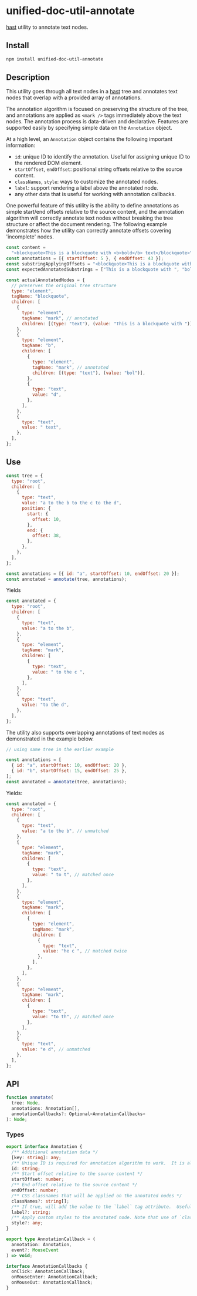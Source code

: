 # unified-doc-util-annotate

[hast][hast] utility to annotate text nodes.

## Install

```sh
npm install unified-doc-util-annotate
```

## Description

This utility goes through all text nodes in a [hast][hast] tree and annotates text nodes that overlap with a provided array of annotations.

The annotation algorithm is focused on preserving the structure of the tree, and annotations are applied as `<mark />` tags immediately above the text nodes. The annotation process is data-driven and declarative. Features are supported easily by specifying simple data on the `Annotation` object.

At a high level, an `Annotation` object contains the following important information:

- `id`: unique ID to identify the annotation. Useful for assigning unique ID to the rendered DOM element.
- `startOffset`, `endOffset`: positional string offsets relative to the source content.
- `classNames`, `style`: ways to customize the annotated nodes.
- `label`: support rendering a label above the annotated node.
- any other data that is useful for working with annotation callbacks.

One powerful feature of this utility is the ability to define annotations as simple start/end offsets relative to the source content, and the annotation algorithm will correctly annotate text nodes without breaking the tree structure or affect the document rendering. The following example demonstrates how the utility can correctly annotate offsets covering 'incomplete' nodes.

```js
const content =
  "<blockquote>This is a blockquote with <b>bold</b> text</blockquote>";
const annotations = [{ startOffset: 5 }, { endOffset: 43 }];
const substringApplyingOffsets = "<blockquote>This is a blockquote with <b>bol"; // naively rendering this leads to broken trees
const expectedAnnotatedSubstrings = ["This is a blockquote with ", "bol"];

const actualAnnotatedNodes = {
  // preserves the original tree structure
  type: "element",
  tagName: "blockquote",
  children: [
    {
      type: "element",
      tagName: "mark", // annotated
      children: [(type: "text"), (value: "This is a blockquote with ")],
    },
    {
      type: "element",
      tagName: "b",
      children: [
        {
          type: "element",
          tagName: "mark", // annotated
          children: [(type: "text"), (value: "bol")],
        },
        {
          type: "text",
          value: "d",
        },
      ],
    },
    {
      type: "text",
      value: " text",
    },
  ],
};
```

## Use

```js
const tree = {
  type: "root",
  children: [
    {
      type: "text",
      value: "a to the b to the c to the d",
      position: {
        start: {
          offset: 10,
        },
        end: {
          offset: 38,
        },
      },
    },
  ],
};

const annotations = [{ id: "a", startOffset: 10, endOffset: 20 }];
const annotated = annotate(tree, annotations);
```

Yields

```js
const annotated = {
  type: "root",
  children: [
    {
      type: "text",
      value: "a to the b",
    },
    {
      type: "element",
      tagName: "mark",
      children: [
        {
          type: "text",
          value: " to the c ",
        },
      ],
    },
    {
      type: "text",
      value: "to the d",
    },
  ],
};
```

The utility also supports overlapping annotations of text nodes as demonstrated in the example below.

```js
// using same tree in the earlier example

const annotations = [
  { id: "a", startOffset: 10, endOffset: 20 },
  { id: "b", startOffset: 15, endOffset: 25 },
];
const annotated = annotate(tree, annotations);
```

Yields:

```js
const annotated = {
  type: "root",
  children: [
    {
      type: "text",
      value: "a to the b", // unmatched
    },
    {
      type: "element",
      tagName: "mark",
      children: [
        {
          type: "text",
          value: " to t", // matched once
        },
      ],
    },
    {
      type: "element",
      tagName: "mark",
      children: [
        {
          type: "element",
          tagName: "mark",
          children: [
            {
              type: "text",
              value: "he c ", // matched twice
            },
          ],
        },
      ],
    },
    {
      type: "element",
      tagName: "mark",
      children: [
        {
          type: "text",
          value: "to th", // matched once
        },
      ],
    },
    {
      type: "text",
      value: "e d", // unmatched
    },
  ],
};
```

## API

```ts
function annotate(
  tree: Node,
  annotations: Annotation[],
  annotationCallbacks?: Optional<AnnotationCallbacks>
): Node;
```

### Types

```ts
export interface Annotation {
  /** Additional annotation data */
  [key: string]: any;
  /** Unique ID is required for annotation algorithm to work.  It is also used to uniquely assign ID values to generated <mark /> nodes which is convenient for selecting the element itself. */
  id: string;
  /** Start offset relative to the source content */
  startOffset: number;
  /** End offset relative to the source content */
  endOffset: number;
  /** CSS classnames that will be applied on the annotated nodes */
  classNames?: string[];
  /** If true, will add the value to the `label` tag attribute.  Useful for displaying the label with custom CSS:before selectors. */
  label?: string;
  /** Apply custom styles to the annotated node. Note that use of `classNames` prop is preferred. */
  style?: any;
}

export type AnnotationCallback = (
  annotation: Annotation,
  event?: MouseEvent
) => void;

interface AnnotationCallbacks {
  onClick: AnnotationCallback;
  onMouseEnter: AnnotationCallback;
  onMouseOut: AnnotationCallback;
}
```

<!-- Links -->

[hast]: https://github.com/syntax-tree/hast
